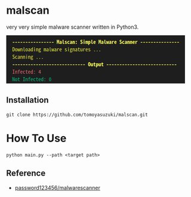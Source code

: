 # malscan
very very simple malware scanner written in Python3.

![image](./thumbnail.png)

## Installation
```
git clone https://github.com/tomoyasuzuki/malscan.git
```
# How To Use
```
python main.py --path <target path>
```

## Reference
- [password123456/malwarescanner](https://github.com/password123456/malwarescanner)

